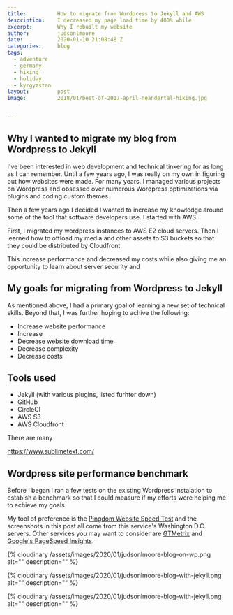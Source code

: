 ```yaml
---
title:			How to migrate from Wordpress to Jekyll and AWS
description:	I decreased my page load time by 400% while 
excerpt:		Why I rebuilt my website
author:			judsonlmoore
date:			2020-01-10 21:08:48 Z
categories:		blog
tags:			
  - adventure
  - germany
  - hiking
  - holiday
  - kyrgyzstan
layout:			post
image:			2018/01/best-of-2017-april-neandertal-hiking.jpg


---
```


## Why I wanted to migrate my blog from Wordpress to Jekyll

I've been interested in web development and technical tinkering for as long as I can remember. Until a few years ago, I was really on my own in figuring out how websites were made. For many years, I managed various projects on Wordpress and obsessed over numerous Wordpress optimizations via plugins and coding custom themes. 

Then a few years ago I decided I wanted to increase my knowledge around some of the tool that software developers use. I started with AWS. 

First, I migrated my wordpress instances to AWS E2 cloud servers. Then I learned how to offload my media and other assets to S3 buckets so that they could be distributed by Cloudfront. 

This increase performance and decreased my costs while also giving me an opportunity to learn about server security and 


## My goals for migrating from Wordpress to Jekyll

As mentioned above, I had a primary goal of learning a new set of technical skills. Beyond that, I was further hoping to achive the following: 
- Increase website performance
- Increase 
- Decrease website download time
- Decrease complexity
- Decrease costs 

## Tools used

- Jekyll (with various plugins, listed furhter down)
- GitHub
- CircleCI
- AWS S3
- AWS Cloudfront



There are many 



https://www.sublimetext.com/

## Wordpress site performance benchmark

Before I began I ran a few tests on the existing Wordpress instalation to estabish a benchmark so that I could measure if my efforts were helping me to achieve my goals. 

My tool of preference is the [Pingdom Website Speed Test](https://tools.pingdom.com/) and the screenshots in this post all come from this service's Washington D.C. servers. Other services you may want to consider are [GTMetrix](https://gtmetrix.com/) and [Google's PageSpeed Insights](https://developers.google.com/speed/pagespeed/insights/). 



{% cloudinary /assets/images/2020/01/judsonlmoore-blog-on-wp.png alt="" description="" %}





{% cloudinary /assets/images/2020/01/judsonlmoore-blog-with-jekyll.png alt="" description="" %}




{% cloudinary /assets/images/2020/01/judsonlmoore-blog-with-jekyll.png alt="" description="" %}



